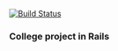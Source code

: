 [![Build Status](https://travis-ci.org/oliveiradev/emergency.svg?branch=master)](https://travis-ci.org/oliveiradev/emergency)

### College project in Rails
